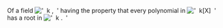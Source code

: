 Of a field !['  k ,  '](../dictionary/equation_images/1308.1..png)
having the property that every polynomial in
!['  k[X]  '](../dictionary/equation_images/1308.2..png) has a root in
!['  k .  '](../dictionary/equation_images/1308.3..png)
